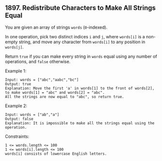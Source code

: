 ## 1897. Redistribute Characters to Make All Strings Equal

You are given an array of strings `words` (`0`-indexed).

In one operation, pick two distinct indices `i` and `j`, where `words[i]` is a non-empty string, and move any character from `words[i]` to any position in `words[j]`.

Return `true` if you can make every string in `words` equal using any number of operations, and `false` otherwise.

Example 1:

```
Input: words = ["abc","aabc","bc"]
Output: true
Explanation: Move the first 'a' in words[1] to the front of words[2],
to make words[1] = "abc" and words[2] = "abc".
All the strings are now equal to "abc", so return true.
```

Example 2:

```
Input: words = ["ab","a"]
Output: false
Explanation: It is impossible to make all the strings equal using the operation.
```

Constraints:

```
1 <= words.length <= 100
1 <= words[i].length <= 100
words[i] consists of lowercase English letters.
```

